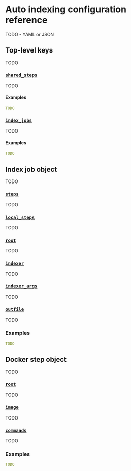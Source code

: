 # Auto indexing configuration reference

<!-- 
<style>
.markdown-body h2 { margin-top: 50px; }

/* The sidebar on this page contains a lot of long identifiers without
whitespace. In order to make them more readable we increase the width of the
sidebar. */
@media (min-width: 1200px) {
  body > #page > main > #index {
    width: 35%;
  }
}
</style>
-->

TODO - YAML or JSON

## Top-level keys

TODO

### [`shared_steps`](#shared_steps)

TODO

#### Examples

```yaml
TODO
```

### [`index_jobs`](#index_jobs)

TODO

#### Examples

```yaml
TODO
```

## Index job object

TODO

### [`steps`](#index.steps)

TODO

### [`local_steps`](#index.local_steps)

TODO

### [`root`](#index.root)

TODO

### [`indexer`](#index.indexer)

TODO

### [`indexer_args`](#index.indexer_args)

TODO

### [`outfile`](#index.outfile)

TODO

### Examples

```yaml
TODO
```

## Docker step object

TODO

### [`root`](#docker.root)

TODO

### [`image`](#docker.image)

TODO

### [`commands`](#docker.commands)

TODO

### Examples

```yaml
TODO
```
